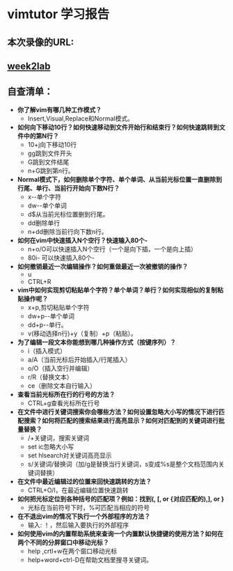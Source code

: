 # vimtutor 学习报告  
## **本次录像的URL:**  
## [week2lab](https://asciinema.org/a/SRqw1T5DNus14MTnx7QmfuQmY)   
## **自查清单：**  
* **你了解vim有哪几种工作模式？**  
  * Insert,Visual,Replace和Normal模式。  
*   **如何向下移动10行？如何快速移动到文件开始行和结束行？如何快速跳转到文件中的第N行？**  
      * 10+j向下移动10行  
      * gg跳到文件开头  
      * G跳到文件结尾  
      * n+G跳到第n行。  
*  **Normal模式下，如何删除单个字符、单个单词、从当前光标位置一直删除到行尾、单行、当前行开始向下数N行？**
   * x--单个字符  
   * dw--单个单词  
   * d$从当前光标位置删到行尾。  
   * dd删除单行  
   * n+dd删除当前行向下数n行。   
*   **如何在vim中快速插入N个空行？快速输入80个-**
     * n+o/O可以快速插入N个空行（一个是向下插，一个是向上插）  
     * 80i-  可以快速插入80个- 
* **如何撤销最近一次编辑操作？如何重做最近一次被撤销的操作？**
  * u  
  * CTRL+R  
* **vim中如何实现剪切粘贴单个字符？单个单词？单行？如何实现相似的复制粘贴操作呢？**   
  * x+p,剪切粘贴单个字符  
  * dw+p--单个单词  
  * dd+p--单行。  
  * v(移动选择n行)+y（复制）+p（粘贴）。  
* **为了编辑一段文本你能想到哪几种操作方式（按键序列）？**
  * i（插入模式）  
  * a/A（当前光标后开始插入/行尾插入）  
  * o/O（插入空行并编辑）  
  * r/R（替换文本）  
  * ce（删除文本自行输入）  
* **查看当前光标所在行的行号的方法？**
  * CTRL+g查看光标所在行号  
* **在文件中进行关键词搜索你会哪些方法？如何设置忽略大小写的情况下进行匹配搜索？如何将匹配的搜索结果进行高亮显示？如何对匹配到的关键词进行批量替换？**
  * /+关键词，搜索关键词  
  * set ic忽略大小写  
  * set hlsearch对关键词高亮显示  
  * s/关键词/替换词（加/g是替换当行关键词，s变成%s是整个文档范围内关键词替换）  
* **在文件中最近编辑过的位置来回快速跳转的方法？**
  * CTRL+O/I，在最近编辑位置快速跳转  
* **如何把光标定位到各种括号的匹配项？例如：找到(, [, or {对应匹配的),], or }**
  * 光标在当前符号下时，%可匹配当相应的符号  
* **在不退出vim的情况下执行一个外部程序的方法？**
  * 输入: ！，然后输入要执行的外部程序  
* **如何使用vim的内置帮助系统来查询一个内置默认快捷键的使用方法？如何在两个不同的分屏窗口中移动光标？**
  * help ,crtl+w在两个窗口移动光标
  * help+word+ctrl-D在帮助文档里搜寻关键词。  


  
